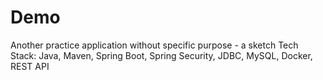 # Demo
Another practice application without specific purpose - a sketch 
Tech Stack: Java, Maven, Spring Boot, Spring Security, JDBC, MySQL, Docker, REST API
